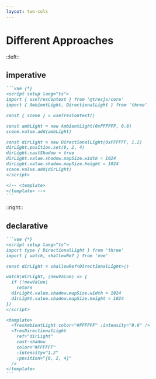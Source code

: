 ```yaml
---
layout: two-cols
---
```


# Different Approaches

::left::

## imperative

````md magic-move {lines: true}
```vue {*}
<script setup lang="ts">
import { useTresContext } from '@tresjs/core'
import { AmbientLight, DirectionalLight } from 'three'

const { scene } = useTresContext()

const ambLight = new AmbientLight(0xFFFFFF, 0.6)
scene.value.add(ambLight)

const dirLight = new DirectionalLight(0xFFFFFF, 1.2)
dirLight.position.set(0, 2, 4)
dirLight.castShadow = true
dirLight.value.shadow.mapSize.width = 1024
dirLight.value.shadow.mapSize.height = 1024
scene.value.add(dirLight)
</script>

<!-- <template>
</template> -->
```
````

::right::

## declarative

````md magic-move {lines: true, at: 1}
```vue {*}
<script setup lang="ts">
import type { DirectionalLight } from 'three'
import { watch, shallowRef } from 'vue'

const dirLight = shallowRef<DirectionalLight>()

watch(dirLight, (newValue) => {
  if (!newValue)
    return
  dirLight.value.shadow.mapSize.width = 1024
  dirLight.value.shadow.mapSize.height = 1024
})
</script>

<template>
  <TresAmbientLight color="#FFFFFF" :intensity="0.6" />
  <TresDirectionalLight
    ref="dirLight"
    cast-shadow
    color="#FFFFFF"
    :intensity="1.2"
    :position="[0, 2, 4]"
  />
</template>
```
````
